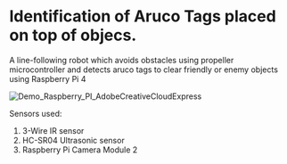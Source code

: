 # Identification of Aruco Tags placed on top of objecs.

A line-following robot which avoids obstacles using propeller microcontroller and detects aruco tags to clear friendly or enemy objects using Raspberry Pi 4

![Demo_Raspberry_PI_AdobeCreativeCloudExpress](https://user-images.githubusercontent.com/69100847/169695477-4041b40b-ea27-42e2-9d6c-75fdb35a57bb.gif)


Sensors used:
1) 3-Wire IR sensor
2) HC-SR04 Ultrasonic sensor
3) Raspberry Pi Camera Module 2
